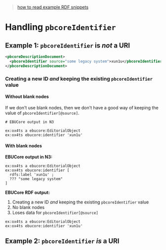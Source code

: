 > [how to read example RDF snippets](../README.md#)

# Handling `pbcoreIdentifier`

## Example 1: `pbcoreIdentifier` is _not_ a URI

```xml
<pbcoreDescriptionDocument>
  <pbcoreIdentifier source="some legacy system">xun1u</pbcoreIdentifier>
</pbcoreDescriptionDocument>
```

### Creating a new ID _and_ keeping the existing `pbcoreIdentifier` value

#### Without blank nodes

If we don't use blank nodes, then we don't have a good way of keeping the value of `pbcoreIdentifier[@source]`.

```
# EBUCore output in N3

ex:ox4ts a ebucore:EditorialObject
ex:ox4ts ebucore:identifier 'xun1u'
```

#### With blank nodes

**EBUCore output in N3:**
```
ex:ox4ts a ebucore:EditorialObject
ex:ox4ts ebucore:identifier [
  rdfs:label 'xun1u' ;
  ??? "some legacy system"
]
```

**EBUCore RDF output:**
  1. Creating a new ID _and_ keeping the existing `pbcoreIdentifier` value
  2. No blank nodes
  2. Loses data for `pbcoreIdentifier[@source]`
```
ex:ox4ts a ebucore:EditorialObject
ex:ox4ts ebucore:identifier 'xun1u'
```

## Example 2: `pbcoreIdentifier` _is_ a URI